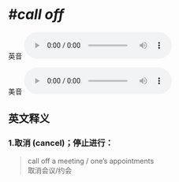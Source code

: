 # ***\#call off*** 
英音
<audio src="./media/call off1_AAC.aac" controls="controls"></audio>

美音
<audio src="./media/call off2_AAC.aac" controls="controls"></audio>



  

英文释义
---
### 1.**取消 (cancel)；停止进行：**  

 > call off a meeting / one’s appointments   
 > 取消会议/约会    



